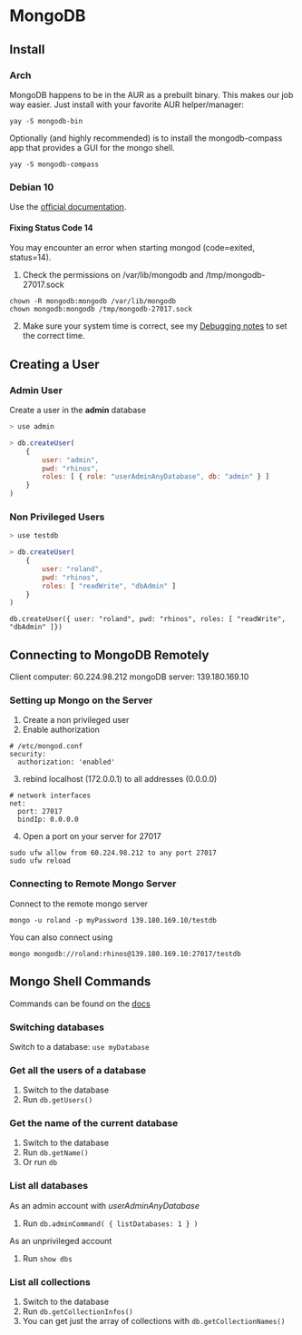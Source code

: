 # MongoDB

## Install 
### Arch
MongoDB happens to be in the AUR as a prebuilt binary. This makes our job way easier. Just install with your favorite AUR helper/manager:
```
yay -S mongodb-bin
```
Optionally (and highly recommended) is to install the mongodb-compass app that provides a GUI for the mongo shell.
```
yay -S mongodb-compass
```

### Debian 10
Use the [official documentation](https://docs.mongodb.com/manual/tutorial/install-mongodb-on-debian/).

#### Fixing Status Code 14
You may encounter an error when starting mongod (code=exited, status=14).
1. Check the permissions on /var/lib/mongodb and /tmp/mongodb-27017.sock
```
chown -R mongodb:mongodb /var/lib/mongodb
chown mongodb:mongodb /tmp/mongodb-27017.sock
```
2. Make sure your system time is correct, see my [Debugging notes](https://rolandw.dev/Notes/Linux/Debugging/) to set the correct time.

## Creating a User

### Admin User
Create a user in the **admin** database
```javascript
> use admin

> db.createUser(
	{
		user: "admin",
		pwd: "rhinos",
		roles: [ { role: "userAdminAnyDatabase", db: "admin" } ]
	}
)
```

### Non Privileged Users
```javascript
> use testdb

> db.createUser(
	{ 
		user: "roland", 
		pwd: "rhinos", 
		roles: [ "readWrite", "dbAdmin" ]
	}
)
```

```
db.createUser({ user: "roland", pwd: "rhinos", roles: [ "readWrite", "dbAdmin" ]})
```

## Connecting to MongoDB Remotely
Client computer: 60.224.98.212
mongoDB server: 139.180.169.10

### Setting up Mongo on the Server
1. Create a non privileged user
2. Enable authorization
```
# /etc/mongod.conf
security:
  authorization: 'enabled'
```
3. rebind localhost (172.0.0.1) to all addresses (0.0.0.0)
```
# network interfaces
net:
  port: 27017
  bindIp: 0.0.0.0
```
4. Open a port on your server for 27017
```
sudo ufw allow from 60.224.98.212 to any port 27017
sudo ufw reload
```
### Connecting to Remote Mongo Server
Connect to the remote mongo server
```
mongo -u roland -p myPassword 139.180.169.10/testdb
```
You can also connect using
```
mongo mongodb://roland:rhinos@139.180.169.10:27017/testdb
```


## Mongo Shell Commands
Commands can be found on the [docs](https://docs.mongodb.com/manual/reference/method/)

### Switching databases
Switch to a database: `use myDatabase`

### Get all the users of a database
1. Switch to the database
2. Run `db.getUsers()`

### Get the name of the current database
1. Switch to the database
2. Run `db.getName()`
3. Or run `db`

### List all databases
As an admin account with *userAdminAnyDatabase*
1. Run `db.adminCommand( { listDatabases: 1 } )`

As an unprivileged account
1. Run `show dbs`

### List all collections
1. Switch to the database
2. Run `db.getCollectionInfos()`
3. You can get just the array of collections with `db.getCollectionNames()`